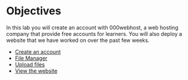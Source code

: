 # Objectives

In this lab you will create an account with 000webhost, a web hosting company that provide free accounts for learners. You will also deploy a website that we have worked on over the past few weeks.

- [Create an account](#01)
- [File Manager](#02)
- [Upload files](#03)
- [View the website](#04)
